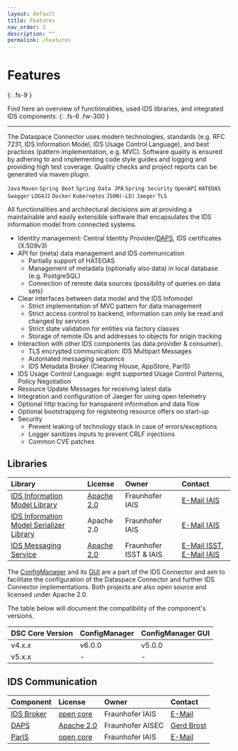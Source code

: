 ```yaml
---
layout: default
title: Features
nav_order: 3
description: ""
permalink: /Features
---
```


# Features
{: .fs-9 }

Find here an overview of functionalities, used IDS libraries, and integrated IDS components.
{: .fs-6 .fw-300 }

---

The Dataspace Connector uses modern technologies, standards (e.g. RFC 7231, IDS Information Model,
IDS Usage Control Language), and best practices (pattern implementation, e.g. MVC).
Software quality is ensured by adhering to and implementing code style guides and logging and
providing high test coverage. Quality checks and project reports can be generated via maven plugin.

`Java` `Maven` `Spring Boot` `Spring Data JPA` `Spring Security` `OpenAPI` `HATEOAS` `Swagger`
`LOG4J2` `Docker` `Kubernetes` `JSON(-LD)` `Jaeger` `TLS`

All functionalities and architectural decisions aim at providing a maintainable and easily
extensible software that encapsulates the IDS information model from connected systems.

* Identity management: Central Identity Provider/[DAPS](https://github.com/International-Data-Spaces-Association/IDS-G/tree/master/core/DAPS), IDS certificates (X.509v3)
* API for (meta) data management and IDS communication
    * Partially support of HATEOAS
    * Management of metadata (optionally also data) in local database (e.g. PostgreSQL)
    * Connection of remote data sources (possibility of queries on data sets)
* Clear interfaces between data model and the IDS Infomodel
    * Strict implementation of MVC pattern for data management
    * Strict access control to backend, information can only be read and changed by services
    * Strict state validation for entities via factory classes
    * Storage of remote IDs and addresses to objects for origin tracking
* Interaction with other IDS components (as data provider & consumer).
    * TLS encrypted communication: IDS Multipart Messages
    * Automated messaging sequence
    * IDS Metadata Broker (Clearing House, AppStore, ParIS)
* IDS Usage Control Language: eight supported Usage Control Patterns, Policy Negotiation
* Resource Update Messages for receiving latest data
* Integration and configuration of Jaeger for using open telemetry
* Optional http tracing for transparent information and data flow
* Optional bootstrapping for registering resource offers on start-up
* Security
    * Prevent leaking of technology stack in case of errors/exceptions
    * Logger sanitizes inputs to prevent CRLF injections
    * Common CVE patches


## Libraries

| Library | License | Owner | Contact |
|:--------|:--------|:------|:--------|
| [IDS Information Model Library](https://maven.iais.fraunhofer.de/artifactory/eis-ids-public/de/fraunhofer/iais/eis/ids/infomodel/) | [Apache 2.0](https://github.com/International-Data-Spaces-Association/Java-Representation-of-IDS-Information-Model) | Fraunhofer IAIS | [E-Mail IAIS](mailto:contact@ids.fraunhofer.de) |
| [IDS Information Model Serializer Library](https://maven.iais.fraunhofer.de/artifactory/eis-ids-public/de/fraunhofer/iais/eis/ids/infomodel-serializer/) | Apache 2.0 | Fraunhofer IAIS | [E-Mail IAIS](mailto:contact@ids.fraunhofer.de) |
| [IDS Messaging Service](https://github.com/International-Data-Spaces-Association/IDS-Messaging-Services) | [Apache 2.0](https://github.com/International-Data-Spaces-Association/IDS-Messaging-Services) | Fraunhofer ISST & IAIS | [E-Mail ISST](mailto:info@dataspace-connector.de), [E-Mail IAIS](mailto:contact@ids.fraunhofer.de) |

The [ConfigManager](https://github.com/FraunhoferISST/IDS-ConfigurationManager) and its
[GUI](https://github.com/International-Data-Spaces-Association/IDS-ConfigurationManager-UI) are a
part of the IDS Connector and aim to facilitate the configuration of the Dataspace Connector and
further IDS Connector implementations. Both projects are also open source and licensed under
Apache 2.0.

The table below will document the compatibility of the component's versions.

| DSC Core Version | ConfigManager | ConfigManager GUI |
|:-----------------|:--------------|:------------------|
| v4.x.x           | v6.0.0        | v5.0.0            |
| v5.x.x           | -             | -                 |


## IDS Communication

| Component | License | Owner | Contact |
|:--------|:--------|:------|:--------|
| [IDS Broker](https://broker.ids.isst.fraunhofer.de/) | [open core](https://github.com/International-Data-Spaces-Association/metadata-broker-open-core) | Fraunhofer IAIS | [E-Mail](mailto:contact@ids.fraunhofer.de) |
| [DAPS](https://daps.aisec.fraunhofer.de/) | [Apache 2.0](https://github.com/Fraunhofer-AISEC/omejdn-server) | Fraunhofer AISEC | [Gerd Brost](mailto:gerd.brost@aisec.fraunhofer.de) |
| [ParIS](https://paris.ids.isst.fraunhofer.de/) | [open core](https://github.com/International-Data-Spaces-Association/ParIS-open-core) | Fraunhofer IAIS | [E-Mail](mailto:contact@ids.fraunhofer.de)
